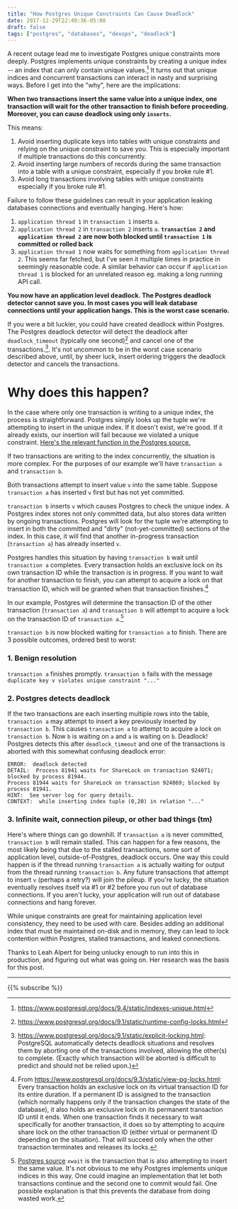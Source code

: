 ```yaml
---
title: "How Postgres Unique Constraints Can Cause Deadlock"
date: 2017-12-29T22:49:36-05:00
draft: false
tags: ["postgres", "databases", "devops", "deadlock"]
---
```




A recent outage lead me to investigate Postgres unique constraints more deeply. Postgres implements unique constraints by creating a unique index -- an index that can only contain unique values.[^4] It turns out that unique indices and concurrent transactions can interact in nasty and surprising ways. Before I get into the "why", here are the implications:

**When two transactions insert the same value into a unique index, one transaction will wait for the other transaction to finish before proceeding. Moreover, you can cause deadlock using only `inserts`.**

This means:

1. Avoid inserting duplicate keys into tables with unique constraints and relying on the unique constraint to save you. This is especially important if multiple transactions do this concurrently.
2. Avoid inserting large numbers of records during the same transaction into a table with a unique constraint, especially if you broke rule #1.
3. Avoid long transactions involving tables with unique constraints especially if you broke rule #1.

Failure to follow these guidelines can result in your application leaking databases connections and eventually hanging. Here's how:

1. `application thread 1` in `transaction 1` inserts `a`.
2. `application thread 2` in `transaction 2` inserts `a`. **`transaction 2` and `application thread 2` are now both blocked until `transaction 1` is committed or rolled back**
3. `application thread 1` now waits for something from `application thread 2`. This seems far fetched, but I've seen it multiple times in practice in seemingly reasonable code. A similar behavior can occur if `application thread 1` is blocked for an unrelated reason eg. making a long running API call.

**You now have an application level deadlock. The Postgres deadlock detector cannot save you. In most cases you will leak database connections until your application hangs. This is the worst case scenario.**

If you were a bit luckier, you could have created deadlock within Postgres. The Postgres deadlock detector will detect the deadlock after `deadlock_timeout` (typically one second)[^1] and cancel one of the transactions.[^5]. It's not uncommon to be in the worst case scenario described above, until, by sheer luck, insert ordering triggers the deadlock detector and cancels the transactions.

# Why does this happen?

In the case where only one transaction is writing to a unique index, the process is straightforward. Postgres simply looks up the tuple we're attempting to insert in the unique index. If it doesn't exist, we're good. If it already exists, our insertion will fail because we violated a unique constraint. [Here's the relevant function in the Postgres source.](https://github.com/postgres/postgres/blob/382ceff/src/backend/executor/execIndexing.c#L639)

If two transactions are writing to the index concurrently, the situation is more complex. For the purposes of our example we'll have `transaction a` and `transaction b`.

Both transactions attempt to insert value `v` into the same table. Suppose `transaction a` has inserted `v` first but has not yet committed.

`transaction b` inserts `v` which causes Postgres to check the unique index. A Postgres index stores not only committed data, but also stores data written by ongoing transactions. Postgres will look for the tuple we're attempting to insert in both the committed and "dirty" (not-yet-committed) sections of the index. In this case, it will find that another in-progress transaction (`transaction a`) has already inserted `v`.

Postgres handles this situation by having `transaction b` wait until `transaction a` completes. Every transaction holds an exclusive lock on its own transaction ID while the transaction is in progress. If you want to wait for another transaction to finish, you can attempt to acquire a lock on that transaction ID, which will be granted when that transaction finishes.[^3]

In our example, Postgres will determine the transaction ID of the other transaction (`transaction a`) and `transaction b` will attempt to acquire a lock on the transaction ID of `transaction a`.[^2]

`transaction b` is now blocked waiting for `transaction a` to finish. There are 3 possible outcomes, ordered best to worst:

### 1. Benign resolution
`transaction a` finishes promptly. `transaction b` fails with the message `duplicate key v violates unique constraint "..."`

### 2. Postgres detects deadlock
If the two transactions are each inserting multiple rows into the table, `transaction a` may attempt to insert a key previously inserted by `transaction b`. This causes `transaction a` to attempt to acquire a lock on `transaction b`. Now `b` is waiting on `a` and `a` is waiting on `b`. Deadlock! Postgres detects this after `deadlock_timeout` and one of the transactions is aborted with this somewhat confusing deadlock error:

```
ERROR:  deadlock detected
DETAIL:  Process 81941 waits for ShareLock on transaction 924071; blocked by process 81944.
Process 81944 waits for ShareLock on transaction 924069; blocked by process 81941.
HINT:  See server log for query details.
CONTEXT:  while inserting index tuple (0,20) in relation "..."
```

### 3. Infinite wait, connection pileup, or other bad things (tm)
Here's where things can go downhill. If `transaction a` is never committed, `transaction b` will remain stalled. This can happen for a few reasons, the most likely being that due to the stalled transactions, some sort of application level, outside-of-Postgres, deadlock occurs. One way this could happen is if the thread running `transaction a` is actually waiting for output from the thread running `transaction b`. Any future transactions that attempt to insert `v` (perhaps a retry?) will join the pileup. If you're lucky, the situation eventually resolves itself via #1 or #2 before you run out of database connections. If you aren't lucky, your application will run out of database connections and hang forever.

While unique constraints are great for maintaining application level consistency, they need to be used with care. Besides adding an additional index that must be maintained on-disk and in memory, they can lead to lock contention within Postgres, stalled transactions, and leaked connections.

Thanks to Leah Alpert for being unlucky enough to run into this in production, and figuring out what was going on. Her research was the basis for this post.

***
{{% subscribe %}}

[^1]: https://www.postgresql.org/docs/9.1/static/runtime-config-locks.html
[^2]: [Postgres source](https://github.com/postgres/postgres/blob/382ceff/src/backend/executor/execIndexing.c#L796) `xwait` is the transaction that is also attempting to insert the same value. It's not obvious to me why Postgres implements unique indices in this way. One could imagine an implementation that let both transactions continue and the second one to commit would fail. One possible explanation is that this prevents the database from doing wasted work.
[^3]: From https://www.postgresql.org/docs/9.3/static/view-pg-locks.html: Every transaction holds an exclusive lock on its virtual transaction ID for its entire duration. If a permanent ID is assigned to the transaction (which normally happens only if the transaction changes the state of the database), it also holds an exclusive lock on its permanent transaction ID until it ends. When one transaction finds it necessary to wait specifically for another transaction, it does so by attempting to acquire share lock on the other transaction ID (either virtual or permanent ID depending on the situation). That will succeed only when the other transaction terminates and releases its locks.
[^4]: https://www.postgresql.org/docs/9.4/static/indexes-unique.html
[^5]: https://www.postgresql.org/docs/9.1/static/explicit-locking.html: PostgreSQL automatically detects deadlock situations and resolves them by aborting one of the transactions involved, allowing the other(s) to complete. (Exactly which transaction will be aborted is difficult to predict and should not be relied upon.)
